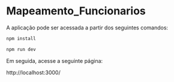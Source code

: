 # Mapeamento_Funcionarios
 
A aplicação pode ser acessada a partir dos seguintes comandos:

```bash
npm install
```

```bash
npm run dev
```

Em seguida, acesse a seguinte página:

http://localhost:3000/